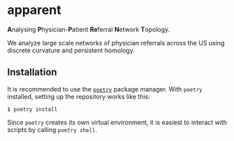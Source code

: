 # apparent
**A**nalysing **P**hysician-**P**atient **Re**ferral **N**etwork **T**opology.

We analyze large scale networks of physician referrals across the US using discrete curvature and persistent homology.


## Installation

It is recommended to use the [`poetry`](https://python-poetry.org) package
manager. With `poetry` installed, setting up the repository works like
this:

```
$ poetry install
```

Since `poetry` creates its own virtual environment, it is easiest to
interact with scripts by calling `poetry shell`.
